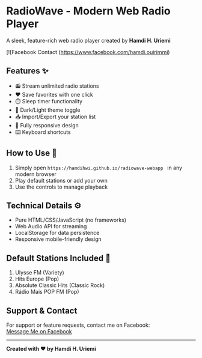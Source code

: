 # RadioWave - Modern Web Radio Player

 
A sleek, feature-rich web radio player created by **Hamdi H. Uriemi**

[![Facebook Contact (https://www.facebook.com/hamdi.ouirimmi)

## Features ✨
- 📻 Stream unlimited radio stations
- ❤️ Save favorites with one click
- ⏱️ Sleep timer functionality
- 🌙 Dark/Light theme toggle
- 📥 Import/Export your station list
- 📱 Fully responsive design
- ⌨️ Keyboard shortcuts

## How to Use 🚀
1. Simply open `https://hamdihwi.github.io/radiowave-webapp ` in any modern browser
2. Play default stations or add your own
3. Use the controls to manage playback

## Technical Details ⚙️
- Pure HTML/CSS/JavaScript (no frameworks)
- Web Audio API for streaming
- LocalStorage for data persistence
- Responsive mobile-friendly design

## Default Stations Included 🎵
1. Ulysse FM (Variety)
2. Hits Europe (Pop)
3. Absolute Classic Hits (Classic Rock) 
4. Rádio Mais POP FM (Pop)

## Support & Contact
For support or feature requests, contact me on Facebook:  
[Message Me on Facebook](https://www.facebook.com/hamdi.ouirimmi)

---

**Created with ❤️ by Hamdi H. Uriemi**
